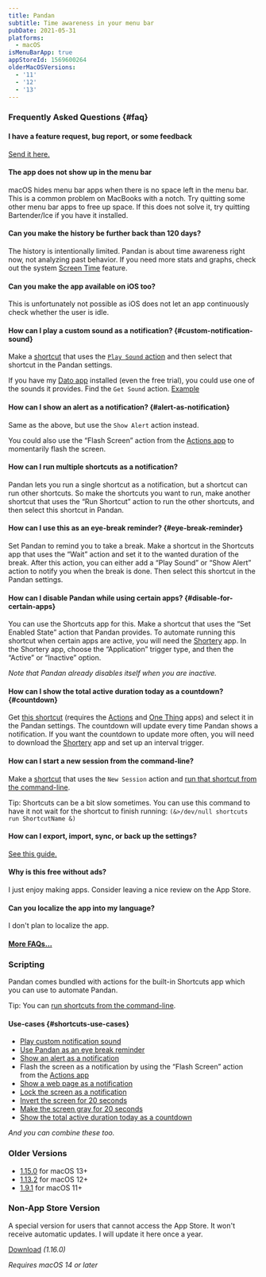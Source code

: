 ```yaml
---
title: Pandan
subtitle: Time awareness in your menu bar
pubDate: 2021-05-31
platforms:
  - macOS
isMenuBarApp: true
appStoreId: 1569600264
olderMacOSVersions:
  - '11'
  - '12'
  - '13'
---
```


### Frequently Asked Questions {#faq}

#### I have a feature request, bug report, or some feedback

[Send it here.](https://sindresorhus.com/feedback?product=Pandan&referrer=Website-FAQ)

#### The app does not show up in the menu bar

macOS hides menu bar apps when there is no space left in the menu bar. This is a common problem on MacBooks with a notch. Try quitting some other menu bar apps to free up space. If this does not solve it, try quitting Bartender/Ice if you have it installed.

#### Can you make the history be further back than 120 days?

The history is intentionally limited. Pandan is about time awareness right now, not analyzing past behavior. If you need more stats and graphs, check out the system [Screen Time](https://support.apple.com/HT210387) feature.

#### Can you make the app available on iOS too?

This is unfortunately not possible as iOS does not let an app continuously check whether the user is idle.

#### How can I play a custom sound as a notification? {#custom-notification-sound}

Make a [shortcut](https://support.apple.com/guide/shortcuts-mac/intro-to-shortcuts-apdf22b0444c/mac) that uses the [`Play Sound` action](https://www.icloud.com/shortcuts/9cfae8edd2dd48f3bf318a3d825b1212) and then select that shortcut in the Pandan settings.

If you have my [Dato app](https://sindresorhus.com/dato) installed (even the free trial), you could use one of the sounds it provides. Find the `Get Sound` action. [Example](https://www.icloud.com/shortcuts/2bf58f1c90134803a4765745f54794f6)

#### How can I show an alert as a notification? {#alert-as-notification}

Same as the above, but use the `Show Alert` action instead.

You could also use the “Flash Screen” action from the [Actions app](https://github.com/sindresorhus/Actions) to momentarily flash the screen.

#### How can I run multiple shortcuts as a notification?

Pandan lets you run a single shortcut as a notification, but a shortcut can run other shortcuts. So make the shortcuts you want to run, make another shortcut that uses the “Run Shortcut” action to run the other shortcuts, and then select this shortcut in Pandan.

#### How can I use this as an eye-break reminder? {#eye-break-reminder}

Set Pandan to remind you to take a break. Make a shortcut in the Shortcuts app that uses the “Wait” action and set it to the wanted duration of the break. After this action, you can either add a “Play Sound” or “Show Alert” action to notify you when the break is done. Then select this shortcut in the Pandan settings.

#### How can I disable Pandan while using certain apps? {#disable-for-certain-apps}

You can use the Shortcuts app for this. Make a shortcut that uses the “Set Enabled State” action that Pandan provides. To automate running this shortcut when certain apps are active, you will need the [Shortery](https://apps.apple.com/us/app/shortery/id1594183810) app. In the Shortery app, choose the “Application” trigger type, and then the “Active” or “Inactive” option.

*Note that Pandan already disables itself when you are inactive.*

#### How can I show the total active duration today as a countdown? {#countdown}

Get [this shortcut](https://www.icloud.com/shortcuts/fdf0cd45fedb4290bfe14d84a394b601) (requires the [Actions](https://sindresorhus.com/actions) and [One Thing](https://sindresorhus.com/one-thing) apps) and select it in the Pandan settings. The countdown will update every time Pandan shows a notification. If you want the countdown to update more often, you will need to download the [Shortery](https://apps.apple.com/us/app/shortery/id1594183810) app and set up an interval trigger.

#### How can I start a new session from the command-line?

Make a [shortcut](https://support.apple.com/guide/shortcuts-mac/intro-to-shortcuts-apdf22b0444c/mac) that uses the `New Session` action and [run that shortcut from the command-line](https://support.apple.com/guide/shortcuts-mac/run-shortcuts-from-the-command-line-apd455c82f02/mac).

Tip: Shortcuts can be a bit slow sometimes. You can use this command to have it not wait for the shortcut to finish running: `(&>/dev/null shortcuts run ShortcutName &)`

#### How can I export, import, sync, or back up the settings?

[See this guide.](https://github.com/sindresorhus/guides/blob/main/backup-app-settings.md)

#### Why is this free without ads?

I just enjoy making apps. Consider leaving a nice review on the App Store.

#### Can you localize the app into my language?

I don't plan to localize the app.

#### [More FAQs…](/apps/faq)

### Scripting

Pandan comes bundled with actions for the built-in Shortcuts app which you can use to automate Pandan.

Tip: You can [run shortcuts from the command-line](https://support.apple.com/guide/shortcuts-mac/run-shortcuts-from-the-command-line-apd455c82f02/mac).

#### Use-cases {#shortcuts-use-cases}

- [Play custom notification sound](#custom-notification-sound)
- [Use Pandan as an eye break reminder](#eye-break-reminder)
- [Show an alert as a notification](#alert-as-notification)
- Flash the screen as a notification by using the “Flash Screen” action from the [Actions app](https://github.com/sindresorhus/Actions)
- [Show a web page as a notification](https://www.icloud.com/shortcuts/0e3914da016b446dbf2fef7aa0341567)
- [Lock the screen as a notification](https://www.icloud.com/shortcuts/a3aa4ba2640d4f1b97c85f498e9dd945)
- [Invert the screen for 20 seconds](https://www.icloud.com/shortcuts/0710b22b12b74ec1bad0f28b327412fd)
- [Make the screen gray for 20 seconds](https://www.icloud.com/shortcuts/dbdeea0a9a8b41749fa27f15cf3eb6c2)
- [Show the total active duration today as a countdown](#countdown)

*And you can combine these too.*

### Older Versions

- [1.15.0](https://github.com/sindresorhus/meta/files/14230031/Pandan.1.15.0.-.macOS.13.zip) for macOS 13+
- [1.13.2](https://github.com/sindresorhus/meta/files/11072195/Pandan.1.13.2.-.macOS.12.zip) for macOS 12+
- [1.9.1](https://github.com/sindresorhus/meta/files/8003835/Pandan.1.9.1.-.macOS.11.zip) for macOS 11+

### Non-App Store Version

A special version for users that cannot access the App Store. It won't receive automatic updates. I will update it here once a year.

[Download](https://www.dropbox.com/scl/fi/hlvorsw06mvf832dt2e3q/Pandan-1.16.0-1707587381.zip?rlkey=r2xffuz4jietc7p0jagtrt7r4&raw=1) *(1.16.0)*

*Requires macOS 14 or later*
